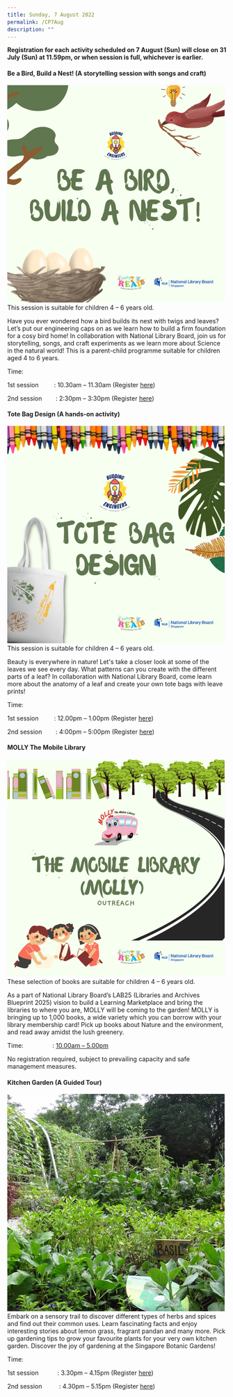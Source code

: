 ```yaml
---
title: Sunday, 7 August 2022
permalink: /CP7Aug
description: ""
---
```

**Registration for each activity scheduled on 7 August (Sun) will close on 31 July (Sun) at 11.59pm, or when session is full, whichever is earlier.**

#### **Be a Bird, Build a Nest! (A storytelling session with songs and craft)**
![](/images/Children's%20Activities/7Aug_be_a_bird_build_a_nest.png)
This session is suitable for children 4 – 6 years old.

Have you ever wondered how a bird builds its nest with twigs and leaves? Let’s put our engineering caps on as we learn how to build a firm foundation for a cosy bird home! In collaboration with National Library Board, join us for storytelling, songs, and craft experiments as we learn more about Science in the natural world! This is a parent-child programme suitable for children aged 4 to 6 years.

Time:     

1st session         : 10.30am – 11.30am (Register [here](https://www.nparks.gov.sg/activities/events-and-workshops/2022/8/be-a-bird-build-a-nest_7-aug-1030am-session-1))

2nd session        : 2:30pm – 3:30pm (Register [here](https://www.nparks.gov.sg/activities/events-and-workshops/2022/8/be-a-bird-build-a-nest_7-aug-230pm-session-2))

#### **Tote Bag Design (A hands-on activity)**
![](/images/Children's%20Activities/7Aug_tote_bag_design.png)
This session is suitable for children 4 – 6 years old.

Beauty is everywhere in nature! Let's take a closer look at some of the leaves we see every day. What patterns can you create with the different parts of a leaf? In collaboration with National Library Board, come learn more about the anatomy of a leaf and create your own tote bags with leave prints!

Time:     

1st session         : 12.00pm – 1.00pm (Register [here](https://www.nparks.gov.sg/activities/events-and-workshops/2022/8/tote-bag-design_7-aug-12pm-session-1))

2nd session        : 4:00pm – 5:00pm (Register [here](https://www.nparks.gov.sg/activities/events-and-workshops/2022/8/tote-bag-design_7-aug-4pm-session-2))

#### **MOLLY The Mobile Library**
![](/images/Children's%20Activities/7Aug_molly_the_mobile_library.png)
These selection of books are suitable for children 4 – 6 years old.

As a part of National Library Board’s LAB25 (Libraries and Archives Blueprint 2025) vision to build a Learning Marketplace and bring the libraries to where you are, MOLLY will be coming to the garden! MOLLY is bringing up to 1,000 books, a wide variety which you can borrow with your library membership card! Pick up books about Nature and the environment, and read away amidst the lush greenery.

Time:                 : [10.00am – 5.00pm](https://www.nparks.gov.sg/activities/events-and-workshops/2022/8/molly-the-mobile-library_7-aug-10am)  
  
No registration required, subject to prevailing capacity and safe management measures.

#### **Kitchen Garden (A Guided Tour)**
![](/images/Children's%20Activities/7Aug_9Aug_Kitchen_garden.jpg)
Embark on a sensory trail to discover different types of herbs and spices and find out their common uses. Learn fascinating facts and enjoy interesting stories about lemon grass, fragrant pandan and many more. Pick up gardening tips to grow your favourite plants for your very own kitchen garden. Discover the joy of gardening at the Singapore Botanic Gardens!

Time:     

1st session           : 3.30pm – 4.15pm (Register [here](https://www.nparks.gov.sg/activities/events-and-workshops/2022/8/kitchen-garden_7-aug-330pm-session-1))

2nd session          : 4.30pm – 5.15pm (Register [here](https://www.nparks.gov.sg/activities/events-and-workshops/2022/8/kitchen-garden_7-aug-430pm-session-2))